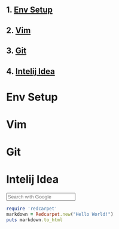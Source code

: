 
## 1. [Env Setup](#env-setup)
## 2. [Vim](#vim)
## 3. [Git](#git)
## 4. [Intelij Idea](#intelij-idea)

# Env Setup
# Vim
# Git
# Intelij Idea

<form method="get" action="http://www.google.com/search" target="_blank">
<input type="hidden" name="sitesearch" value="ibkc-carrosserie.nl" />
<input type="text" name="q" maxlength="255" placeholder="Search with Google" />
</form>


```ruby
require 'redcarpet'
markdown = Redcarpet.new("Hello World!")
puts markdown.to_html
```

